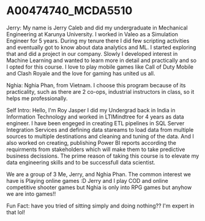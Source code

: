# A00474740_MCDA5510

Jerry:
My name is Jerry Caleb and did my undergraduate in Mechanical Engineering at Karunya University. I worked in Valeo as a Simulation Engineer for 5 years. During my tenure there I did few scripting activities and eventually got to know about data analytics and ML. I started exploring that and did a project in our company. Slowly I developed interest in Machine Learning and wanted to learn more in detail and practically and so I opted for this course. I love to play mobile games like Call of Duty Mobile and Clash Royale and the love for gaming has united us all.

Nghia:
Nghia Phan, from Vietnam.
I choose this program because of its practicality, such as there are 2 co-ops, industrial instructors in class, so it helps me professionally.

Self Intro:
Hello, I'm Roy Jasper I did my Undergrad back in India in Information Technology and worked in LTIMindtree for 4 years as data engineer. I have been engeged in creating ETL pipelines in SQL Server Integration Services and defining data stareams to load data from multiple sources to multiple destinations and cleaning and tuning of the data. And I also worked on creating, publishing Power BI reports according the requirments from stakeholders which will make them to take predictive business decissions. The prime reason of taking this course is to elevate my data engineering skills and to be successfull data scientist.

We are a group of 3 Me, Jerry, and Nghia Phan. The common interest we have is Playing online games :D
Jerry and I play COD and online competitive shooter games but Nghia is only into RPG games but anyhow we are into games!!


Fun Fact: have you tried of sitting simply and doing nothing?? I'm expert in that lol!